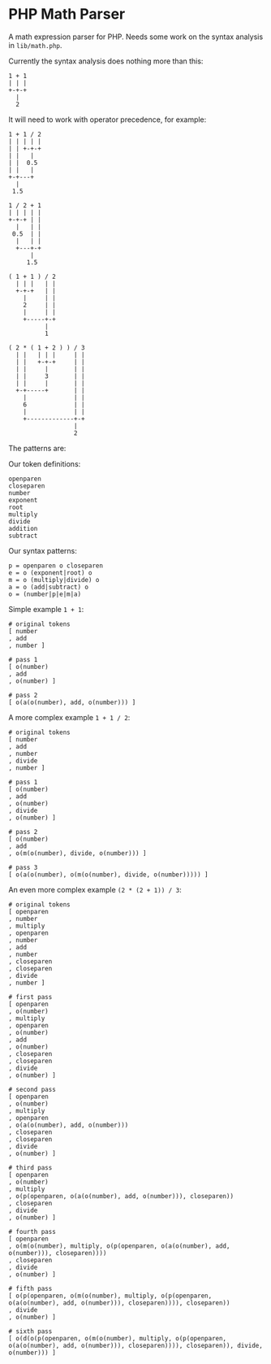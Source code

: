 # PHP Math Parser

A math expression parser for PHP. Needs some work on the syntax analysis in
`lib/math.php`.

Currently the syntax analysis does nothing more than this:

    1 + 1
	| | |
    +-+-+
      |
      2

It will need to work with operator precedence, for example:

    1 + 1 / 2
    | | | | |
    | | +-+-+
    | |   |  
    | |  0.5
    | |   |
    +-+---+
      |
     1.5

    1 / 2 + 1
    | | | | |
    +-+-+ | |
      |   | |
     0.5  | |
      |   | |
      +---+-+
          |
         1.5

    ( 1 + 1 ) / 2
      | | |   | |
      +-+-+   | |
        |     | |
        2     | |
        |     | |
        +-----+-+
              |
              1

    ( 2 * ( 1 + 2 ) ) / 3
      | |   | | |     | |
      | |   +-+-+     | |
      | |     |       | |
      | |     3       | |
      | |     |       | |
      +-+-----+       | |
        |             | |
        6             | |
        |             | |
        +-------------+-+
                      |
                      2

The patterns are:

Our token definitions:

    openparen
    closeparen
    number
    exponent
    root
    multiply
    divide
    addition
    subtract
	
Our syntax patterns:

	p = openparen o closeparen
    e = o (exponent|root) o
    m = o (multiply|divide) o
    a = o (add|subtract) o
	o = (number|p|e|m|a)
    

Simple example `1 + 1`:

    # original tokens
    [ number
    , add
    , number ]

    # pass 1
    [ o(number)
    , add
    , o(number) ]

    # pass 2
    [ o(a(o(number), add, o(number))) ]

A more complex example `1 + 1 / 2`:

	# original tokens
    [ number
    , add
    , number
    , divide
    , number ]

    # pass 1
    [ o(number)
    , add
    , o(number)
    , divide
    , o(number) ]

    # pass 2
    [ o(number)
    , add
    , o(m(o(number), divide, o(number))) ]

    # pass 3
    [ o(a(o(number), o(m(o(number), divide, o(number))))) ]

An even more complex example `(2 * (2 + 1)) / 3`:

    # original tokens
    [ openparen 
    , number 
    , multiply 
    , openparen
    , number
    , add
    , number
    , closeparen
    , closeparen
    , divide
    , number ]

    # first pass
    [ openparen 
    , o(number)
    , multiply 
    , openparen
    , o(number)
    , add
    , o(number)
    , closeparen
    , closeparen
    , divide
    , o(number) ]

    # second pass
    [ openparen 
    , o(number)
    , multiply 
    , openparen
    , o(a(o(number), add, o(number)))
    , closeparen
    , closeparen
    , divide
    , o(number) ]

    # third pass
    [ openparen 
    , o(number)
    , multiply 
    , o(p(openparen, o(a(o(number), add, o(number))), closeparen))
    , closeparen
    , divide
    , o(number) ]

    # fourth pass
    [ openparen 
    , o(m(o(number), multiply, o(p(openparen, o(a(o(number), add, o(number))), closeparen))))
    , closeparen
    , divide
    , o(number) ]

    # fifth pass
    [ o(p(openparen, o(m(o(number), multiply, o(p(openparen, o(a(o(number), add, o(number))), closeparen)))), closeparen))
    , divide
    , o(number) ]

    # sixth pass
    [ o(d(o(p(openparen, o(m(o(number), multiply, o(p(openparen, o(a(o(number), add, o(number))), closeparen)))), closeparen)), divide, o(number))) ]